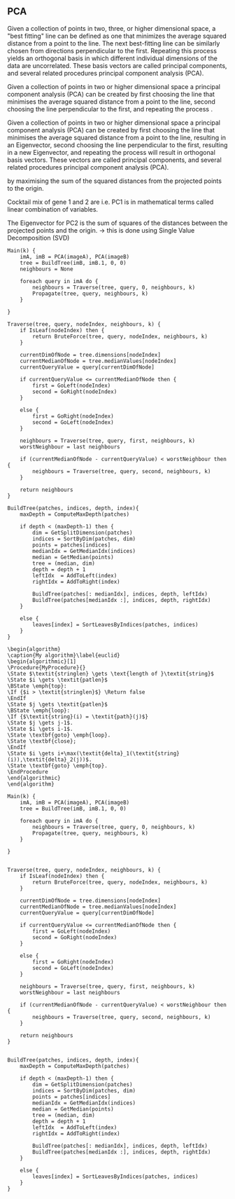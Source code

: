 


## PCA

Given a collection of points in two, three, or higher dimensional space, a "best fitting" line can be defined as one that minimizes the average squared distance from a point to the line. The next best-fitting line can be similarly chosen from directions perpendicular to the first. Repeating this process yields an orthogonal basis in which different individual dimensions of the data are uncorrelated. These basis vectors are called principal components, and several related procedures principal component analysis (PCA).

Given a collection of points in two or higher dimensional space a principal component analysis (PCA) can be created by first choosing the line that minimises the average squared distance from a point to the line, second choosing the line perpendicular to the first, and repeating the process . 

Given a collection of points in two or higher dimensional space a principal component analysis (PCA) can be created by first choosing the line that minimises the average squared distance from a point to the line, resulting in an Eigenvector, second choosing the line perpendicular to the first, resulting in a new Eigenvector, and repeating the process will result in orthogonal basis vectors. These vectors are called principal components, and several related procedures principal component analysis (PCA).

by maximising the sum of the squared distances from the projected points to the origin. 

Cocktail mix of gene 1 and 2 are i.e. PC1 is in mathematical terms called linear combination of variables. 

The Eigenvector for PC2 is the sum of squares of the distances between the projected points and the origin. 
-> this is done using Single Value Decomposition (SVD)




















```
Main(k) {
	imA, imB = PCA(imageA), PCA(imageB)
	tree = BuildTree(imB, imB.1, 0, 0)
	neighbours = None

	foreach query in imA do {
		neighbours = Traverse(tree, query, 0, neighbours, k)
		Propagate(tree, query, neighbours, k)
	}

}

Traverse(tree, query, nodeIndex, neighbours, k) {
	if IsLeaf(nodeIndex) then {
		return BruteForce(tree, query, nodeIndex, neighbours, k)
	}

	currentDimOfNode = tree.dimensions[nodeIndex]
	currentMedianOfNode = tree.medianValues[nodeIndex]
	currentQueryValue = query[currentDimOfNode]

	if currentQueryValue <= currentMedianOfNode then {
		first = GoLeft(nodeIndex)
		second = GoRight(nodeIndex)
	}

	else {
		first = GoRight(nodeIndex)
		second = GoLeft(nodeIndex)
	}

	neighbours = Traverse(tree, query, first, neighbours, k)
	worstNeighbour = last neighbours

	if (currentMedianOfNode - currentQueryValue) < worstNeighbour then {
		neighbours = Traverse(tree, query, second, neighbours, k)
	}

	return neighbours
}

BuildTree(patches, indices, depth, index){
	maxDepth = ComputeMaxDepth(patches)

	if depth < (maxDepth-1) then {
		dim = GetSplitDimension(patches)
		indices = SortByDim(patches, dim)
		points = patches[indices]
		medianIdx = GetMedianIdx(indices)
		median = GetMedian(points)
		tree = (median, dim)
		depth = depth + 1
		leftIdx  = AddToLeft(index)
		rightIdx = AddToRight(index)

		BuildTree(patches[: medianIdx], indices, depth, leftIdx)
		BuildTree(patches[medianIdx :], indices, depth, rightIdx)
	}

	else {
		leaves[index] = SortLeavesByIndices(patches, indices)
	}
}
```


```
\begin{algorithm}
\caption{My algorithm}\label{euclid}
\begin{algorithmic}[1]
\Procedure{MyProcedure}{}
\State $\textit{stringlen} \gets \text{length of }\textit{string}$
\State $i \gets \textit{patlen}$
\BState \emph{top}:
\If {$i > \textit{stringlen}$} \Return false
\EndIf
\State $j \gets \textit{patlen}$
\BState \emph{loop}:
\If {$\textit{string}(i) = \textit{path}(j)$}
\State $j \gets j-1$.
\State $i \gets i-1$.
\State \textbf{goto} \emph{loop}.
\State \textbf{close};
\EndIf
\State $i \gets i+\max(\textit{delta}_1(\textit{string}(i)),\textit{delta}_2(j))$.
\State \textbf{goto} \emph{top}.
\EndProcedure
\end{algorithmic}
\end{algorithm}
```


```
Main(k) {
	imA, imB = PCA(imageA), PCA(imageB)
	tree = BuildTree(imB, imB.1, 0, 0)

	foreach query in imA do {
		neighbours = Traverse(tree, query, 0, neighbours, k)
		Propagate(tree, query, neighbours, k)
	}

}


Traverse(tree, query, nodeIndex, neighbours, k) {
	if IsLeaf(nodeIndex) then {
		return BruteForce(tree, query, nodeIndex, neighbours, k)
	}

	currentDimOfNode = tree.dimensions[nodeIndex]
	currentMedianOfNode = tree.medianValues[nodeIndex]
	currentQueryValue = query[currentDimOfNode]

	if currentQueryValue <= currentMedianOfNode then {
		first = GoLeft(nodeIndex)
		second = GoRight(nodeIndex)
	}

	else {
		first = GoRight(nodeIndex)
		second = GoLeft(nodeIndex)
	}

	neighbours = Traverse(tree, query, first, neighbours, k)
	worstNeighbour = last neighbours

	if (currentMedianOfNode - currentQueryValue) < worstNeighbour then {
		neighbours = Traverse(tree, query, second, neighbours, k)
	}

	return neighbours
}


BuildTree(patches, indices, depth, index){
	maxDepth = ComputeMaxDepth(patches)

	if depth < (maxDepth-1) then {
		dim = GetSplitDimension(patches)
		indices = SortByDim(patches, dim)
		points = patches[indices]
		medianIdx = GetMedianIdx(indices)
		median = GetMedian(points)
		tree = (median, dim)
		depth = depth + 1
		leftIdx  = AddToLeft(index)
		rightIdx = AddToRight(index)

		BuildTree(patches[: medianIdx], indices, depth, leftIdx)
		BuildTree(patches[medianIdx :], indices, depth, rightIdx)
	}

	else {
		leaves[index] = SortLeavesByIndices(patches, indices)
	}
}
```







